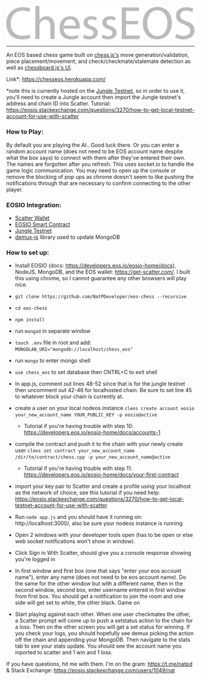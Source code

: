 ![](https://github.com/NatPDeveloper/eos-chess/blob/master/ChessEOS.png?raw=true "ChessEOS")

- - - -

An EOS based chess game built on [chess.js's](https://github.com/jhlywa/chess.js/blob/master/README.md) move generation/validation, piece placement/movement, and check/checkmate/stalemate detection as well as [chessboard.js's UI](http://chessboardjs.com/).

Link*: https://chesseos.herokuapp.com/ 

*note this is currently hosted on the [Jungle Testnet](http://jungle.cryptolions.io), so in order to use it, you'll need to create a Jungle account then import the Jungle testnet's address and chain ID into Scatter. Tutorial: https://eosio.stackexchange.com/questions/3270/how-to-get-local-testnet-account-for-use-with-scatter

### How to Play: ###

By default you are playing the AI.. Good luck there.  Or you can enter a random account name (does not need to be EOS account name despite what the box says) to connect with them after they've entered their own.  The names are forgotten after you refresh. This uses socket.io to handle the game logic communication.  You may need to open up the console or remove the blocking of pop ups as chrome doesn't seem to like pushing the notifications through that are necessary to confirm connecting to the other player.

### EOSIO Integration: ###

* [Scatter Wallet](https://get-scatter.com/)
* [EOSIO Smart Contract](https://github.com/eosio/eos)
* [Jungle Testnet](http://jungle.cryptolions.io)
* [demux-js](https://github.com/EOSIO/demux-js) library used to update MongoDB

### How to set up: ###

* Install EOSIO (docs: https://developers.eos.io/eosio-home/docs), NodeJS, MongoDB, and the EOS wallet: https://get-scatter.com/. I built this using chrome, so I cannot guarantee any other browsers will play nice.

* `git clone https://github.com/NatPDeveloper/eos-chess --recursive`

* `cd eos-chess`

* `npm install`

* run `mongod` in separate window

* `touch .env` file in root and add: `MONGOLAB_URI="mongodb://localhost/chess_eos"`

* run `mongo` to enter mongo shell

* `use chess_eos` to set database then CNTRL+C to exit shell

* In app.js, comment out lines 48-52 since that is for the jungle testnet then uncomment out 42-46 for localhosted chain.  Be sure to set line 45 to whatever block your chain is currently at.

* create a user on your local nodeos instance `cleos create account eosio your_new_account_name YOUR_PUBLIC_KEY -p eosio@active`

  * Tutorial if you're having trouble with step 10: https://developers.eos.io/eosio-home/docs/accounts-1

* compile the contract and push it to the chain with your newly create user `cleos set contract your_new_account_name /dir/to/contract/chess.cpp -p your_new_account_name@active`

  * Tutorial if you're having trouble with step 11: https://developers.eos.io/eosio-home/docs/your-first-contract

* import your key pair to Scatter and create a profile using your localhost as the network of choice, see this tutorial if you need help: https://eosio.stackexchange.com/questions/3270/how-to-get-local-testnet-account-for-use-with-scatter

* Run `node app.js` and you should have it running on: http://localhost:3000/, also be sure your nodeos instance is running

* Open 2 windows with your developer tools open (has to be open or else web socket notifications won't show in window).

* Click Sign in With Scatter, should give you a console response showing you're logged in

* In first window and first box (one that says "enter your eos account name"), enter any name (does not need to be eos account name).  Do the same for the other window but with a different name, then in the second window, second box, enter username entered in first window from first box.  You should get a notification to join the room and one side will get set to white, the other black. Game on

* Start playing against each other.  When one user checkmates the other, a Scatter prompt will come up to push a setstatus action to the chain for a loss.  Then on the other screen you will get a set status for winning.  If you check your logs, you should hopefully see demux picking the action off the chain and appending your MongoDB.  Then navigate to the stats tab to see your stats update.  You should see the account name you inported to scatter and 1 win and 1 loss.

If you have questions, hit me with them. I'm on the gram: https://t.me/natpd & Stack Exchange: https://eosio.stackexchange.com/users/1049/nat

